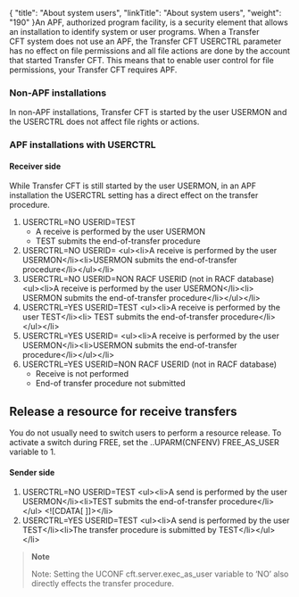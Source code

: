 {
    "title": "About system users",
    "linkTitle": "About system users",
    "weight": "190"
}An APF, authorized program facility, is a security element that allows an installation to identify system or user programs. When a Transfer CFT system does not use an APF, the Transfer CFT USERCTRL parameter has no effect on file permissions and all file actions are done by the account that started Transfer CFT. This means that to enable user control for file permissions, your Transfer CFT requires APF.

### Non-APF installations

In non-APF installations, Transfer CFT is started by the user USERMON and the USERCTRL does not affect file rights or actions.

### APF installations with USERCTRL

#### Receiver side

While Transfer CFT is still started by the user USERMON, in an APF installation the USERCTRL setting has a direct effect on the transfer procedure.

1. USERCTRL=NO USERID=TEST
    -   A receive is performed by the user USERMON
    -   TEST submits the end-of-transfer procedure
1. USERCTRL=NO USERID=
    &lt;ul&gt;&lt;li&gt;A receive is performed by the user USERMON&lt;/li&gt;&lt;li&gt;USERMON submits the end-of-transfer procedure&lt;/li&gt;&lt;/ul&gt;&lt;/li&gt;
1. USERCTRL=NO USERID=NON RACF USERID (not in RACF database)
    &lt;ul&gt;&lt;li&gt;A receive is performed by the user USERMON&lt;/li&gt;&lt;li&gt; USERMON submits the end-of-transfer procedure&lt;/li&gt;&lt;/ul&gt;&lt;/li&gt;
1. USERCTRL=YES USERID=TEST
    &lt;ul&gt;&lt;li&gt;A receive is performed by the user TEST&lt;/li&gt;&lt;li&gt; TEST submits the end-of-transfer procedure&lt;/li&gt;&lt;/ul&gt;&lt;/li&gt;
1. USERCTRL=YES USERID=
    &lt;ul&gt;&lt;li&gt;A receive is performed by the user USERMON&lt;/li&gt;&lt;li&gt;USERMON submits the end-of-transfer procedure&lt;/li&gt;&lt;/ul&gt;&lt;/li&gt;
1. USERCTRL=YES USERID=NON RACF USERID (not in RACF database)
    -   Receive is not performed
    -   End-of transfer procedure not submitted

Release a resource for receive transfers
----------------------------------------

You do not usually need to switch users to perform a resource release. To activate a switch during FREE, set the ..UPARM(CNFENV) FREE_AS_USER variable to 1.

#### Sender side

1. USERCTRL=NO USERID=TEST
    &lt;ul&gt;&lt;li&gt;A send is performed by the user USERMON&lt;/li&gt;&lt;li&gt;TEST submits the end-of-transfer procedure&lt;/li&gt;&lt;/ul&gt; &lt;![CDATA[ ]]&gt;&lt;/li&gt;
1. USERCTRL=YES USERID=TEST
    &lt;ul&gt;&lt;li&gt;A send is performed by the user TEST&lt;/li&gt;&lt;li&gt;The transfer procedure is submitted by TEST&lt;/li&gt;&lt;/ul&gt;&lt;/li&gt;

> **Note**
>
> Note: Setting the UCONF cft.server.exec_as_user variable to ‘NO’ also directly effects the transfer procedure.

